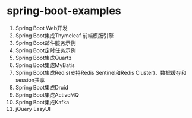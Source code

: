 # spring-boot-examples

1. Spring Boot Web开发
2. Spring Boot集成Thymeleaf 前端模版引擎
3. Spring Boot邮件服务示例
4. Spring Boot定时任务示例
5. Spring Boot集成Quartz
6. Spring Boot集成MyBatis
7. Spring Boot集成Redis(支持Redis Sentinel和Redis Cluster)、数据缓存和session共享
8. Spring Boot集成Druid
9. Spring Boot集成ActiveMQ
10. Spring Boot集成Kafka
11. jQuery EasyUI